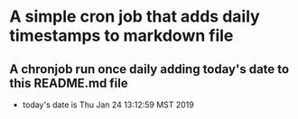 A simple cron job that adds daily timestamps to markdown file
============================================================
## A chronjob run once daily adding today's date to this README.md file
* today's date is Thu Jan 24 13:12:59 MST 2019
